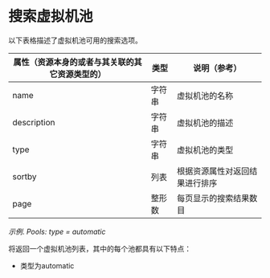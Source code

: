 # 搜索虚拟机池

以下表格描述了虚拟机池可用的搜索选项。

|属性（资源本身的或者与其关联的其它资源类型的）|类型|说明（参考）|
|----------------------------------------------|----|------------|
|name|字符串|虚拟机池的名称|
|description|字符串|虚拟机池的描述|
|type|字符串|虚拟机池的类型|
|sortby|列表|根据资源属性对返回结果进行排序|
|page|整形数|每页显示的搜索结果数目|

*示例*.
*Pools: type = automatic*

将返回一个虚拟机池列表，其中的每个池都具有以下特点：

-   类型为automatic
